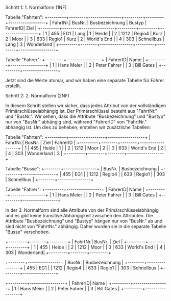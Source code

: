 Schritt 1: 1. Normalform (1NF)

Tabelle "Fahrten":
+---------+--------+----------------+---------+---------+------------------+
| FahrtNr.| BusNr. | Busbezeichnung | Bustyp  | FahrerID| Ziel             |
+---------+--------+----------------+---------+---------+------------------+
| 1       | 455    | EG1            | Lang    | 1       | Heide            |
| 2       | 1212   | Regio4         | Kurz    | 2       | Moor             |
| 3       | 633    | Regio1         | Kurz    | 2       | World's End      |
| 4       | 303    | Schnellbus     | Lang    | 3       | Wonderland       |
+---------+--------+----------------+---------+---------+------------------+

Tabelle "Fahrer":
+---------+-----------------+
| FahrerID| Name            |
+---------+-----------------+
| 1       | Hans Meier      |
| 2       | Peter Fahrer    |
| 3       | Bill Gates      |
+---------+-----------------+

Jetzt sind die Werte atomar, und wir haben eine separate Tabelle für Fahrer erstellt.

Schritt 2: 2. Normalform (2NF)

In diesem Schritt stellen wir sicher, dass jedes Attribut von der vollständigen Primärschlüsselabhängig ist. Der Primärschlüssel besteht aus "FahrtNr." und "BusNr.". Wir sehen, dass die Attribute "Busbezeichnung" und "Bustyp" nur von "BusNr." abhängig sind, während "FahrerID" von "FahrtNr." abhängig ist. Um dies zu beheben, erstellen wir zusätzliche Tabellen:

Tabelle "Fahrten":
+---------+--------+--------+------------------+
| FahrtNr.| BusNr. | Ziel   | FahrerID         |
+---------+--------+--------+------------------+
| 1       | 455    | Heide  | 1                |
| 2       | 1212   | Moor   | 2                |
| 3       | 633    | World's End | 2          |
| 4       | 303    | Wonderland | 3          |
+---------+--------+--------+------------------+

Tabelle "Busse":
+--------+----------------+
| BusNr. | Busbezeichnung |
+--------+----------------+
| 455    | EG1            |
| 1212   | Regio4         |
| 633    | Regio1         |
| 303    | Schnellbus     |
+--------+----------------+

Tabelle "Fahrer":
+---------+-----------------+
| FahrerID| Name            |
+---------+-----------------+
| 1       | Hans Meier      |
| 2       | Peter Fahrer    |
| 3       | Bill Gates      |
+---------+-----------------+

In der 3. Normalform sind alle Attribute von der Primärschlüsselabhängig und es gibt keine transitive Abhängigkeit zwischen den Attributen. Die Attribute "Busbezeichnung" und "Bustyp" hängen nur von "BusNr." ab und sind nicht von "FahrtNr." abhängig. Daher wurden sie in die separate Tabelle "Busse" verschoben.

+---------+--------+---------+
| FahrtNr.| BusNr. | Ziel    |
+---------+--------+---------+
| 1       | 455    | Heide   |
| 2       | 1212   | Moor    |
| 3       | 633    | World's End |
| 4       | 303    | Wonderland|
+---------+--------+---------+

+--------+----------------+
| BusNr. | Busbezeichnung |
+--------+----------------+
| 455    | EG1            |
| 1212   | Regio4         |
| 633    | Regio1         |
| 303    | Schnellbus     |
+--------+----------------+

+---------+-----------------+
| FahrerID| Name            |
+---------+-----------------+
| 1       | Hans Meier      |
| 2       | Peter Fahrer    |
| 3       | Bill Gates      |
+---------+-----------------+

